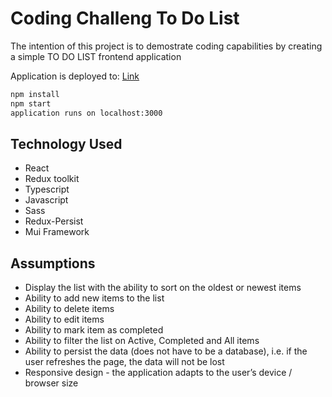 # Coding Challeng To Do List

The intention of this project is to demostrate coding capabilities by creating a simple TO DO LIST frontend application

Application is deployed to: [Link](https://to-do-list-1ivom6q64-mrryantch.vercel.app/)

```sh
npm install
npm start
application runs on localhost:3000
```

## Technology Used

- React
- Redux toolkit
- Typescript
- Javascript
- Sass
- Redux-Persist
- Mui Framework

## Assumptions

- Display the list with the ability to sort on the oldest or newest items
- Ability to add new items to the list
- Ability to delete items
- Ability to edit items
- Ability to mark item as completed
- Ability to filter the list on Active, Completed and All items
- Ability to persist the data (does not have to be a database), i.e. if the user refreshes the page, the data will not be lost
- Responsive design - the application adapts to the user’s device / browser size
